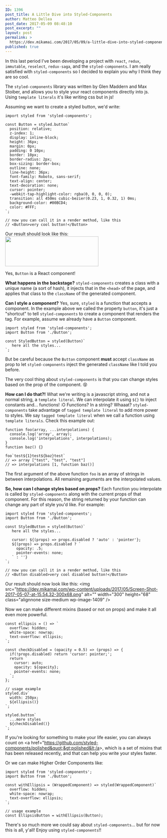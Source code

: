 ```yaml
---
ID: 1396
post_title: A Little Dive into Styled-Components
author: Matteo Dellea
post_date: 2017-05-09 08:48:10
post_excerpt: ""
layout: post
permalink: >
  https://dev.mikamai.com/2017/05/09/a-little-dive-into-styled-components/
published: true
---
```

In this last period I've been developing a project with `react`, `redux`, `immutable`, `reselect`, `redux-saga`, and the `styled-components`. I am really satisfied with `styled-components` so I decided to explain you why I think they are so cool.
<!--more-->

The `styled-components` library was written by Glen Maddern and Max Stoiber, and allows you to style your react components directly into js. Using `template literals` it's like writing css but in js!

Assuming we want to create a styled button, we'd write:
```
import styled from 'styled-components';

const Button = styled.button`
  position: relative;
  z-index: 1;
  display: inline-block;
  height: 36px;
  margin: 0px;
  padding: 0 10px;
  border: 10px;
  border-radius: 2px;
  box-sizing: border-box;
  outline: none;
  line-height: 36px;
  font-family: Roboto, sans-serif;
  text-align: center;
  text-decoration: none;
  cursor: pointer;
  -webkit-tap-highlight-color: rgba(0, 0, 0, 0);  
  transition: all 450ms cubic-bezier(0.23, 1, 0.32, 1) 0ms;
  background-color: #00BCD4;  
  color: #FFF;
`;

// now you can call it in a render method, like this
// <Button>very cool button!</Button>
```
Our result should look like this:
<img src="https://dev.mikamai.com/wp-content/uploads/2017/05/start-button-300x96.png" alt="" width="300" height="96" class="alignnone size-medium wp-image-1398" />

Yes, `Button` is a React component!

**What happens in the backstage?**
`styled-components` creates a class with a unique name (a sort of hash), it injects that in the `<head>` of the page, and applies that class to the `className` of the generated component.

**Can I style a component?**
Yes, sure, `styled` is a function that accepts a component. In the example above we called the property `button`, it's just a "shortcut" to tell `styled-components` to create a component that renders the tag.
For example, assume we already have a `Button` component.
```
import styled from 'styled-components';
import Button from './Button';

const StyledButton = styled(Button)`
   here all the styles...
`;
```
But be careful because the `Button` component **must** accept `className` as prop to let `styled-components` inject the generated `className` like I told you before.

The very cool thing about `styled-components` is that you can change styles based on the prop of the component. 😵

**How can I do that?!**
What we're writing is a javascript string, and not a normal string, a `template literal`.
We can interpolate it using `${}` to inject constants and... functions! :O
Functions? In a string? Whaaat? 
`styled-components` take advantage of `tagged template literal` to add more power to styles.
We say `tagged template literal` when we call a function using `template literals`.
Check this example out:
```
function foo(array, ...interpolations) {
  console.log('array', array);
  console.log('interpolations', interpolations);
}
function baz() {}

foo`test${1}test${baz}test`
// => array ["test", "test", "test"]
// => interpolations [1, function baz()]
```
The first argument of the above function `foo` is an array of strings in between interpolations. All remaining arguments are the interpolated values.

**So, how can I change styles based on props?**
Each function you interpolate is called by `styled-components` along with the current props of that component. For this reason, the string returned by your function can change any part of style you'd like.
For example:
```
import styled from 'styled-components';
import Button from './Button';

const StyledButton = styled(Button)`
   here all the styles...

   cursor: ${(props) => props.disabled ? 'auto' : 'pointer'};
   ${(props) => props.disabled ? `
     opacity: .5;
     pointer-events: none;
   ` : ''}
`;

// now you can call it in a render method, like this
// <Button disabled>very cool disabled button!</Button>
```
Our result should now look like this:
&lt;img src=&quot;https://dev.mikamai.com/wp-content/uploads/2017/05/Screen-Shot-2017-05-07-at-15.54.32-300x68.png&quot; alt=&quot;&quot; width=&quot;300&quot; height=&quot;68&quot; class=&quot;alignnone size-medium wp-image-1409&quot; /&gt;

Now we can make different mixins (based or not on props) and make it all even more powerful.
```
const ellipsis = () => `
  overflow: hidden;
  white-space: nowrap;
  text-overflow: ellipsis;
`;

const checkDisabled = (opacity = 0.5) => (props) => {
  if(!props.disabled) return 'cursor: pointer;';
  return `
    cursor: auto;
    opacity: ${opacity};
    pointer-events: none;
  `;
};

// usage example
styled.div`
  width: 250px;
  ${ellipsis()}
`;

styled.button`
  ...more styles
  ${checkDisabled()}
`;
```
If you&#039;re looking for something to make your life easier, you can always count on &lt;a href=&quot;https://github.com/styled-components/polished&quot;&gt;polished&lt;/a&gt;, which is a set of mixins that has been released recently, and that can help you write your styles faster.

Or we can make Higher Order Components like:
```
import styled from 'styled-components';
import Button from './Button';

const withEllipsis = (WrappedComponent) => styled(WrappedComponent)`
  overflow: hidden;
  white-space: nowrap;
  text-overflow: ellipsis;
`;

// usage example
const EllipsisButton = withEllipsis(Button);
```

There's so much more we could say about `styled-components`... but for now this is all, y'all!
Enjoy using `styled-components`!!